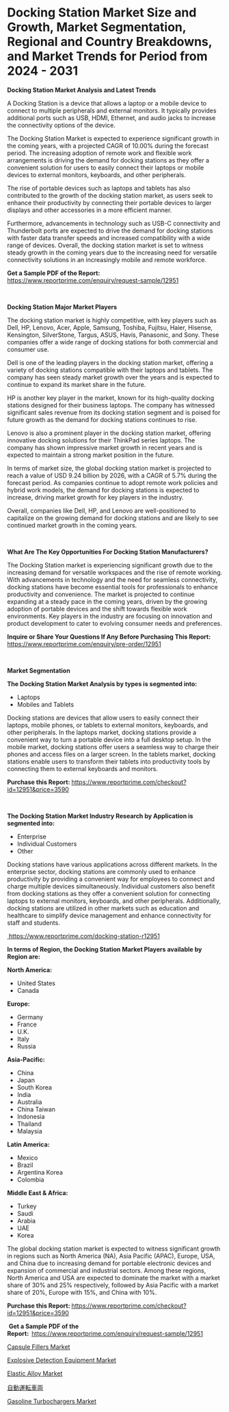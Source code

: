 <p><h1>Docking Station Market Size and Growth, Market Segmentation, Regional and Country Breakdowns, and Market Trends for Period from 2024 -  2031</h1></p><p><strong>Docking Station Market Analysis and Latest Trends</strong></p>
<p><p>A Docking Station is a device that allows a laptop or a mobile device to connect to multiple peripherals and external monitors. It typically provides additional ports such as USB, HDMI, Ethernet, and audio jacks to increase the connectivity options of the device.</p><p>The Docking Station Market is expected to experience significant growth in the coming years, with a projected CAGR of 10.00% during the forecast period. The increasing adoption of remote work and flexible work arrangements is driving the demand for docking stations as they offer a convenient solution for users to easily connect their laptops or mobile devices to external monitors, keyboards, and other peripherals.</p><p>The rise of portable devices such as laptops and tablets has also contributed to the growth of the docking station market, as users seek to enhance their productivity by connecting their portable devices to larger displays and other accessories in a more efficient manner.</p><p>Furthermore, advancements in technology such as USB-C connectivity and Thunderbolt ports are expected to drive the demand for docking stations with faster data transfer speeds and increased compatibility with a wide range of devices. Overall, the docking station market is set to witness steady growth in the coming years due to the increasing need for versatile connectivity solutions in an increasingly mobile and remote workforce.</p></p>
<p><strong>Get a Sample PDF of the Report:&nbsp;</strong> <a href="https://www.reportprime.com/enquiry/request-sample/12951">https://www.reportprime.com/enquiry/request-sample/12951</a></p>
<p>&nbsp;</p>
<p><strong>Docking Station Major Market Players</strong></p>
<p><p>The docking station market is highly competitive, with key players such as Dell, HP, Lenovo, Acer, Apple, Samsung, Toshiba, Fujitsu, Haier, Hisense, Kensington, SilverStone, Targus, ASUS, Havis, Panasonic, and Sony. These companies offer a wide range of docking stations for both commercial and consumer use.</p><p>Dell is one of the leading players in the docking station market, offering a variety of docking stations compatible with their laptops and tablets. The company has seen steady market growth over the years and is expected to continue to expand its market share in the future.</p><p>HP is another key player in the market, known for its high-quality docking stations designed for their business laptops. The company has witnessed significant sales revenue from its docking station segment and is poised for future growth as the demand for docking stations continues to rise.</p><p>Lenovo is also a prominent player in the docking station market, offering innovative docking solutions for their ThinkPad series laptops. The company has shown impressive market growth in recent years and is expected to maintain a strong market position in the future.</p><p>In terms of market size, the global docking station market is projected to reach a value of USD 9.24 billion by 2026, with a CAGR of 5.7% during the forecast period. As companies continue to adopt remote work policies and hybrid work models, the demand for docking stations is expected to increase, driving market growth for key players in the industry.</p><p>Overall, companies like Dell, HP, and Lenovo are well-positioned to capitalize on the growing demand for docking stations and are likely to see continued market growth in the coming years.</p></p>
<p>&nbsp;</p>
<p><strong>What Are The Key Opportunities For Docking Station Manufacturers?</strong></p>
<p><p>The Docking Station market is experiencing significant growth due to the increasing demand for versatile workspaces and the rise of remote working. With advancements in technology and the need for seamless connectivity, docking stations have become essential tools for professionals to enhance productivity and convenience. The market is projected to continue expanding at a steady pace in the coming years, driven by the growing adoption of portable devices and the shift towards flexible work environments. Key players in the industry are focusing on innovation and product development to cater to evolving consumer needs and preferences.</p></p>
<p><strong>Inquire or Share Your Questions If Any Before Purchasing This Report:</strong> <a href="https://www.reportprime.com/enquiry/pre-order/12951">https://www.reportprime.com/enquiry/pre-order/12951</a></p>
<p>&nbsp;</p>
<p><strong>Market Segmentation</strong></p>
<p><strong>The Docking Station Market Analysis by types is segmented into:</strong></p>
<p><ul><li>Laptops</li><li>Mobiles and Tablets</li></ul></p>
<p><p>Docking stations are devices that allow users to easily connect their laptops, mobile phones, or tablets to external monitors, keyboards, and other peripherals. In the laptops market, docking stations provide a convenient way to turn a portable device into a full desktop setup. In the mobile market, docking stations offer users a seamless way to charge their phones and access files on a larger screen. In the tablets market, docking stations enable users to transform their tablets into productivity tools by connecting them to external keyboards and monitors.</p></p>
<p><strong>Purchase this Report:&nbsp;</strong><a href="https://www.reportprime.com/checkout?id=12951&price=3590">https://www.reportprime.com/checkout?id=12951&price=3590</a></p>
<p>&nbsp;</p>
<p><strong>The Docking Station Market Industry Research by Application is segmented into:</strong></p>
<p><ul><li>Enterprise</li><li>Individual Customers</li><li>Other</li></ul></p>
<p><p>Docking stations have various applications across different markets. In the enterprise sector, docking stations are commonly used to enhance productivity by providing a convenient way for employees to connect and charge multiple devices simultaneously. Individual customers also benefit from docking stations as they offer a convenient solution for connecting laptops to external monitors, keyboards, and other peripherals. Additionally, docking stations are utilized in other markets such as education and healthcare to simplify device management and enhance connectivity for staff and students.</p></p>
<p><a href="https://www.reportprime.com/docking-station-r12951">&nbsp;https://www.reportprime.com/docking-station-r12951</a></p>
<p><strong>In terms of Region, the Docking Station Market Players available by Region are:</strong></p>
<p>
    <p> <strong> North America: </strong>
        <ul>
            <li>United States</li>
            <li>Canada</li>
        </ul>
        </p> 
    <p> <strong> Europe: </strong>
        <ul>
            <li>Germany</li>
            <li>France</li>
            <li>U.K.</li>
            <li>Italy</li>
            <li>Russia</li>
        </ul>
        </p> 
    <p> <strong> Asia-Pacific: </strong>
        <ul>
            <li>China</li>
            <li>Japan</li>
            <li>South Korea</li>
            <li>India</li>
            <li>Australia</li>
            <li>China Taiwan</li>
            <li>Indonesia</li>
            <li>Thailand</li>
            <li>Malaysia</li>
        </ul>
        </p> 
    <p> <strong> Latin America: </strong>
        <ul>
            <li>Mexico</li>
            <li>Brazil</li>
            <li>Argentina Korea</li>
            <li>Colombia</li>
        </ul>
        </p> 
    <p> <strong> Middle East & Africa: </strong>
        <ul>
            <li>Turkey</li>
            <li>Saudi</li>
            <li>Arabia</li>
            <li>UAE</li>
            <li>Korea</li>
        </ul>
    </p>
    </p>
<p><p>The global docking station market is expected to witness significant growth in regions such as North America (NA), Asia Pacific (APAC), Europe, USA, and China due to increasing demand for portable electronic devices and expansion of commercial and industrial sectors. Among these regions, North America and USA are expected to dominate the market with a market share of 30% and 25% respectively, followed by Asia Pacific with a market share of 20%, Europe with 15%, and China with 10%.</p></p>
<p><strong>Purchase this Report: </strong><a href="https://www.reportprime.com/checkout?id=12951&price=3590">https://www.reportprime.com/checkout?id=12951&price=3590</a></p>
<p>&nbsp;<strong>Get a Sample PDF of the Report:&nbsp;&nbsp;</strong><a href="https://www.reportprime.com/enquiry/request-sample/12951">https://www.reportprime.com/enquiry/request-sample/12951</a></p>
<p><strong></strong></p>
<p><p><a href="https://issuu.com/reportprime-2/docs/capsule-fillers-market-size-2030.pptx">Capsule Fillers Market</a></p><p><a href="https://github.com/sonuprakash1/Market-Research-Report-List-2/blob/main/explosive-detection-equipment-market.md">Explosive Detection Equipment Market</a></p><p><a href="https://issuu.com/reportprime-2/docs/elastic-alloy-market-size-2030.pptx">Elastic Alloy Market</a></p><p><a href="https://github.com/xnljig2898992/Market-Research-Report-List-1/blob/main/473389820735.md">自動運転車両</a></p><p><a href="https://github.com/jhcraigie/Market-Research-Report-List-2/blob/main/gasoline-turbochargers-market.md">Gasoline Turbochargers Market</a></p></p>